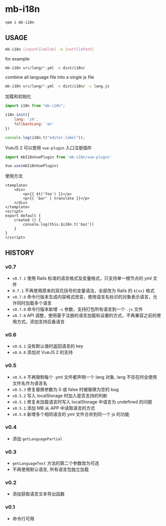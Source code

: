 # mb-i18n


```sh
npm i mb-i18n
```



## USAGE

```sh
mb-i18n [inputFileGlob] -o [outfilePath] 
```

for example

```sh
mb-i18n src/lang/*.yml -o dist/i18n/
```

combine all language file into a single js file

```sh
mb-i18n src/lang/*.yml -o dist/i18n/ -c lang.js
```

加载和初始化

```js
import i18n from "mb-i18n";

i18n.init({
    lang: 'zh',
    fallbackLang: 'en'
})

console.log(i18n.t("editor.label"));
```


VueJS 2 可以使用 `vue-plugin` 入口注册插件

```js
import mbI18nVuePlugin from 'mb-i18n/vue-plugin'

Vue.use(mbI18nVuePlugin)
```

使用方法

```vue
<template>
    <div>
        <p>{{ $t('foo') }}</p>
        <p>{{ 'bar' | translate }}</p>
    </div>
</template>
<script>
export default {
    created () {
        console.log(this.$i18n.t('baz'))
    }
}
</script>
```


## HISTORY

### v0.7
* `v0.7.1` 使用 Rails 标准的语言格式及变量格式，只支持单一根节点的 yml 文件
* `0.7.1` 不再使用原来的双花括号的变量语法，全部改为 Rails 的 `${xx}` 格式
* `v0.7.0` 命令行版本生成内容格式改变，使用语言名标识的对象表示语言，允许同时加载多个语言
* `v0.7.0` 命令行版本新增 `-c` 参数，支持打包所有语言到一个 `.js` 文件
* `v0.7.0` API 调整，使用基于注册的语言加载和设置的方式，不再兼容之前的使用方式。添加支持后备语言

### v0.6

* `v0.6.1` 没有默认值时返回语言的 key
* `v0.6.0` 添加对 VueJS 2 的支持

### v0.5

* `v0.5.4` 不再限制每个 .yml 文件都声明一个 lang 对象, lang 不存在时会使用文件名作为语言名
* `v0.5.3` 修复替换参数为 0 或 false 时被替换为空的 bug
* `v0.5.2` 写入 localStorage 时加入是否支持的判断
* `v0.5.1` 修复未加载语言时写入 localStorage 中语言为 undefined 的问题 
* `v0.5.1` 添加 MB 从 APP 中读取语言的方式
* `v0.5.0` 新增多个相同语言的 yml 文件合并到同一个 js 的功能

### v0.4

* 添加 `getLanguagePartial`

### v0.3

* `getLanguageText` 方法的第二个参数改为可选
* 不再使用默认语言, 所有语言包独立加载

### v0.2

* 添加获取语言文本导出函数

### v0.1

* 命令行可用